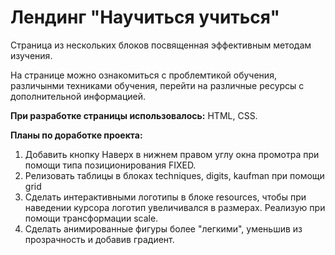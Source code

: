 # __Лендинг "Научиться учиться"__

Страница из нескольких блоков посвященная эффективным методам изучения. 

На странице можно ознакомиться с проблемтикой обучения, различынми техниками обучения, перейти на различные ресурсы с дополнительной информацией.  

**При разработке страницы использовалось:** HTML, CSS.

**Планы по доработке проекта:**
1. Добавить кнопку Наверх в нижнем правом углу окна промотра при помощи типа позиционирования FIXED.
2. Релизовать таблицы в блоках techniques, digits, kaufman при помощи grid
3. Сделать интерактивными логотипы в блоке resources, чтобы при наведении курсора логотип увеличивался в размерах. Реализую при помощи трансформации  scale.
4. Сделать анимированные фигуры более "легкими", уменьшив из прозрачность и добавив градиент. 